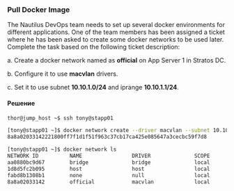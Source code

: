 ### Pull Docker Image

The Nautilus DevOps team needs to set up several docker environments for different applications. One of the team members has been assigned a ticket where he has been asked to create some docker networks to be used later. Complete the task based on the following ticket description:

a. Create a docker network named as __official__ on App Server 1 in Stratos DC.

b. Configure it to use __macvlan__ drivers.

c. Set it to use subnet __10.10.1.0/24__ and iprange __10.10.1.1/24__.


#### Решение

```bash
thor@jump_host ~$ ssh tony@stapp01

[tony@stapp01 ~]$ docker network create --driver macvlan --subnet 10.10.1.0/24 --ip-range 10.10.1.1/24 official
8a8a02033142221800ff7f1d1f51f963c37cb17ca425e085647a3cecbc59f7d8

[tony@stapp01 ~]$ docker network ls
NETWORK ID          NAME                DRIVER              SCOPE
aa0880bc9d67        bridge              bridge              local
1d8d5fc2b095        host                host                local
fabd8b1308b1        none                null                local
8a8a02033142        official            macvlan             local

```
